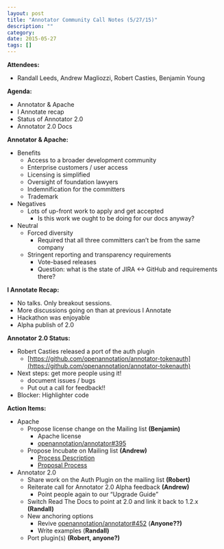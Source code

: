 ```yaml
---
layout: post
title: "Annotator Community Call Notes (5/27/15)"
description: ""
category: 
date: 2015-05-27
tags: []
---
```


**Attendees:**

-   Randall Leeds, Andrew Magliozzi, Robert Casties, Benjamin Young

**Agenda:**

-   Annotator & Apache
-   I Annotate recap
-   Status of Annotator 2.0
-   Annotator 2.0 Docs

**Annotator & Apache:**

-   Benefits
    -   Access to a broader development community
    -   Enterprise customers / user access
    -   Licensing is simplified
    -   Oversight of foundation lawyers
    -   Indemnification for the committers
    -   Trademark
-   Negatives
    -   Lots of up-front work to apply and get accepted
        -   Is this work we ought to be doing for our docs anyway?
-   Neutral
    -   Forced diversity
        -   Required that all three committers can’t be from the same
            company
    -   Stringent reporting and transparency requirements
        -   Vote-based releases
        -   Question: what is the state of JIRA &lt;-&gt; GitHub and
            requirements there?

**I Annotate Recap:**

-   No talks. Only breakout sessions.
-   More discussions going on than at previous I Annotate
-   Hackathon was enjoyable
-   Alpha publish of 2.0

**Annotator 2.0 Status:**

-   Robert Casties released a port of the auth plugin
    -   [https://github.com/openannotation/annotator-tokenauth](https://github.com/openannotation/annotator-tokenauth)
-   Next steps: get more people using it!
    -   document issues / bugs
    -   Put out a call for feedback!!
-   Blocker: Highlighter code

**Action Items:**

-   Apache
    -   Propose license change on the Mailing list **(Benjamin)**
        -   Apache license
        -   [openannotation/annotator\#395](https://github.com/openannotation/annotator/issues/395)
    -   Propose Incubate on Mailing list **(Andrew)**
        -   [Process Description](http://incubator.apache.org/incubation/Process_Description.html)
        -   [Proposal Process](http://incubator.apache.org/guides/proposal.html)
-   Annotator 2.0
    -   Share work on the Auth Plugin on the mailing list **(Robert)**
    -   Reiterate call for Annotator 2.0 Alpha feedback **(Andrew)**
        -   Point people again to our “Upgrade Guide”
    -   Switch Read The Docs to point at 2.0 and link it back to 1.2.x
        **(Randall)**
    -   New anchoring options
        -   Revive [openannotation/annotator\#452](https://github.com/openannotation/annotator/pull/452) (**Anyone??)**
        -   Write examples (**Randall)**
    -   Port plugin(s) **(Robert, anyone?)**
